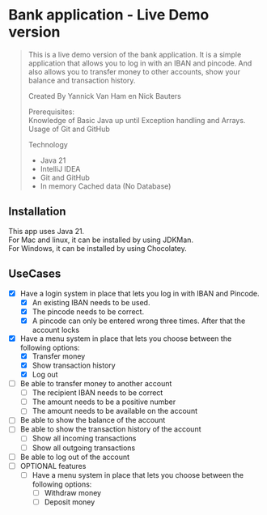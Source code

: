 # Bank application - Live Demo version

> This is a live demo version of the bank application. 
> It is a simple application that allows you to log in with an IBAN and pincode.
> And also allows you to transfer money to other accounts, show your balance and transaction history.
> 
> Created By Yannick Van Ham en Nick Bauters
> 
> Prerequisites:   
> Knowledge of Basic Java up until Exception handling and Arrays.   
> Usage of Git and GitHub
> 
> Technology
> - Java 21
> - IntelliJ IDEA
> - Git and GitHub
> - In memory Cached data (No Database)

## Installation
This app uses Java 21.   
For Mac and linux, it can be installed by using JDKMan.   
For Windows, it can be installed by using Chocolatey.   

## UseCases
- [X] Have a login system in place that lets you log in with IBAN and Pincode.
  - [X] An existing IBAN needs to be used.
  - [X] The pincode needs to be correct.
  - [X] A pincode can only be entered wrong three times. After that the account locks
- [X] Have a menu system in place that lets you choose between the following options:
  - [X] Transfer money
  - [X] Show transaction history
  - [X] Log out
- [ ] Be able to transfer money to another account
  - [ ] The recipient IBAN needs to be correct
  - [ ] The amount needs to be a positive number
  - [ ] The amount needs to be available on the account
- [ ] Be able to show the balance of the account
- [ ] Be able to show the transaction history of the account
  - [ ] Show all incoming transactions
  - [ ] Show all outgoing transactions
- [ ] Be able to log out of the account
- [ ] OPTIONAL features
  - [ ] Have a menu system in place that lets you choose between the following options:
    - [ ] Withdraw money
    - [ ] Deposit money